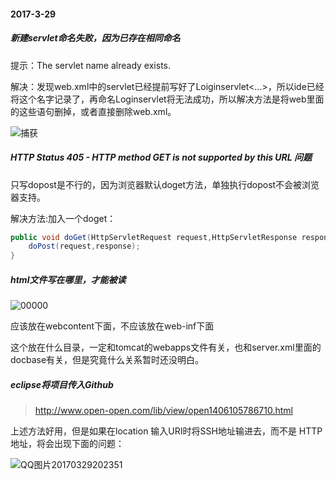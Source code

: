 #### 2017-3-29

##### 新建servlet命名失败，因为已存在相同命名

提示：The servlet name already exists.

解决：发现web.xml中的servlet已经提前写好了<servlet>Loiginservlet<...>，所以ide已经将这个名字记录了，再命名Loginservlet将无法成功，所以解决方法是将web里面的这些语句删掉，或者直接删除web.xml。

![捕获](F:\编程\Pictures\捕获.PNG)

##### HTTP Status 405 - HTTP method GET is not supported by this URL 问题

只写dopost是不行的，因为浏览器默认doget方法，单独执行dopost不会被浏览器支持。

解决方法:加入一个doget：

```java
public void doGet(HttpServletRequest request,HttpServletResponse response)	throws ServletException,IOException{	
    doPost(request,response);
}
```



##### html文件写在哪里，才能被读

![00000](F:\编程\Pictures\00000.png)

应该放在webcontent下面，不应该放在web-inf下面

这个放在什么目录，一定和tomcat的webapps文件有关，也和server.xml里面的docbase有关，但是究竟什么关系暂时还没明白。

##### eclipse将项目传入Github

> http://www.open-open.com/lib/view/open1406105786710.html    

上述方法好用，但是如果在location 输入URI时将SSH地址输进去，而不是	HTTP地址，将会出现下面的问题：

![QQ图片20170329202351](F:\编程\Pictures\QQ图片20170329202351.png)